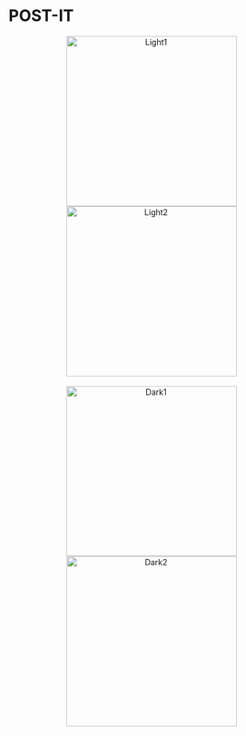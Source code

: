 # POST-IT
<p align="center">
  <img src="https://github.com/prasidhgopalanchan/POST-IT/assets/92362239/a237ff9c-a6a3-4488-a7f2-0758a714fbf5" alt="Light1" width="300px">
  <img src="https://github.com/prasidhgopalanchan/POST-IT/assets/92362239/21b0d835-9c3f-4f04-b3dc-e4e134a019f1" alt="Light2" width="300px">
<br><br>
  <img src="https://github.com/prasidhgopalanchan/POST-IT/assets/92362239/c63faf6d-d0fd-49eb-b132-30c063eb3758" alt="Dark1" width="300px">
  <img src="https://github.com/prasidhgopalanchan/POST-IT/assets/92362239/f9b66cc4-39a9-4703-b215-1d1e8b43ffe1" alt="Dark2" width="300px">
</p>
